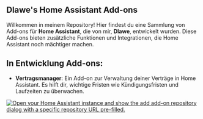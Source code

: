 ## Dlawe's Home Assistant Add-ons

Willkommen in meinem Repository! Hier findest du eine Sammlung von Add-ons für **Home Assistant**, die von mir, **Dlawe**, entwickelt wurden. Diese Add-ons bieten zusätzliche Funktionen und Integrationen, die Home Assistant noch mächtiger machen.

## In Entwicklung Add-ons:

- **Vertragsmanager**: Ein Add-on zur Verwaltung deiner Verträge in Home Assistant. Es hilft dir, wichtige Fristen wie Kündigungsfristen und Laufzeiten zu überwachen.

[![Open your Home Assistant instance and show the add add-on repository dialog with a specific repository URL pre-filled.](https://my.home-assistant.io/badges/supervisor_add_addon_repository.svg)](https://my.home-assistant.io/redirect/supervisor_add_addon_repository/?repository_url=https%3A%2F%2Fgithub.com%2Fdlawe%2Fhaos-addons)

